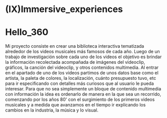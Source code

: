 # (IX)Immersive_experiences

# Hello_360

Mi proyecto consiste en crear una biblioteca interactiva tematizada alrededor de los videos musicales más famosos de cada año. Luego de un trabajo de investigación sobre cada uno de los videos el objetivo es brindar la información recolectada acompañada de imágenes del videoclip, gráficos, la canción del videoclip, y otros contenidos multimedia. 
Al entrar en el apartado de uno de los videos partimos de unos datos base como el artista, la paleta de colores, la localización, cuánto presupuesto tuvo, etc para ir especificando con detalles más curiosos que al usuario le pueda interesar. Para que no sea simplemente un bloque de contenido multimedia con información la idea es ordenarlo de manera en la que sea un recorrido, comenzando por los años 80' con el surgimiento de los primeros videos musicales y a medida que avanzamos en el tiempo ir explicando los cambios en la industria, la música y lo visual.

